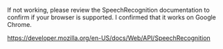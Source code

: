 If not working, please review the SpeechRecognition documentation to confirm if your browser is supported. I confirmed that it works on Google Chrome.

https://developer.mozilla.org/en-US/docs/Web/API/SpeechRecognition
